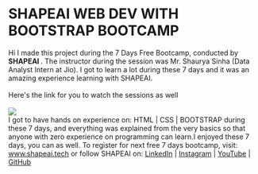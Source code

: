 # SHAPEAI WEB DEV WITH BOOTSTRAP BOOTCAMP
Hi I made this project during the 7 Days Free Bootcamp, conducted by <b> SHAPEAI
</b>.
The instructor during the session was Mr. Shaurya Sinha (Data Analyst Intern at Jio). I got to
learn a lot during these 7 days and it was an amazing experience learning with SHAPEAI.
<br><br>Here's the link for you to watch the sessions as well<br>
<br>
<a href="https://www.youtube.com/playlist?list=PL7zl8TDRnbumsiEeX4lkDw5D_NZ1WVEy3"> <img src="https://github.com/ShapeAI/PYTHON-AND-DATA-ANALYTICS/blob/main/YOUTUBE%20THUMBNAIL.png"> </a>
<br>I got to have hands on experience on:
HTML | CSS | BOOTSTRAP during these 7 days, and everything was explained from the very basics so that anyone with zero experience on programming can learn.I enjoyed these 7 days, you can as well. To register for next free 7 days bootcamp, visit:
www.shapeai.tech or follow SHAPEAI on: <a href="https://in.linkedin.com/company/shapeai">LinkedIn</a> | <a href="https://www.instagram.com/shape.ai/?hl=en">Instagram</a> | <a href="https://www.youtube.com/channel/UCTUvDLTW9meuDXWcbmISPdA">YouTube</a> | <a href="https://github.com/shapeai">GitHub</a>


